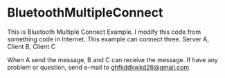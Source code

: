 # BluetoothMultipleConnect

This is Bluetooth Multiple Connect Example.
I modify this code from something code in Internet. 
This example can connect three.
Server A, Client B, Client C

When A send the message,  B and C can receive the message.
If have any problem or question, send e-mail to ghfkddkwkd26@gmail.com
